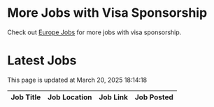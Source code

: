 # More Jobs with Visa Sponsorship

Check out [Europe Jobs](https://github.com/sureshparimi/europejobs#latest-jobs) for more jobs with visa sponsorship.

# Latest Jobs

This page is updated at March 20, 2025 18:14:18

| Job Title | Job Location | Job Link | Job Posted |
| --- | --- | --- | --- |
